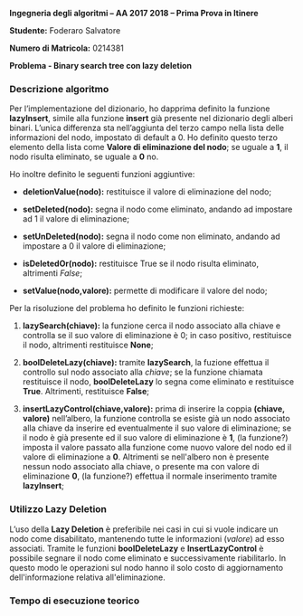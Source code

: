**Ingegneria degli algoritmi – AA 2017 2018 – Prima Prova in Itinere**

**Studente:** Foderaro Salvatore

**Numero di Matricola:** 0214381

**Problema - Binary search tree con lazy deletion**

### Descrizione algoritmo

Per l’implementazione del dizionario, ho dapprima definito la funzione **lazyInsert**, simile alla funzione **insert** già presente nel dizionario degli alberi binari. L’unica differenza sta nell’aggiunta del terzo campo nella lista delle informazioni del nodo, impostato di default a 0. Ho definito questo terzo elemento della lista come **Valore di eliminazione del nodo**; se uguale a **1**, il nodo risulta eliminato, se uguale a **0** no.

Ho inoltre definito le seguenti funzioni aggiuntive:

-   **deletionValue(nodo):** restituisce il valore di eliminazione del nodo;

-   **setDeleted(nodo):** segna il nodo come eliminato, andando ad impostare ad 1 il valore di eliminazione;

-   **setUnDeleted(nodo):** segna il nodo come non eliminato, andando ad impostare a 0 il valore di eliminazione;

-   **isDeletedOr(nodo):** restituisce True se il nodo risulta eliminato, altrimenti *False*;

-   **setValue(nodo,valore):** permette di modificare il valore del nodo;

Per la risoluzione del problema ho definito le funzioni richieste:

1.  **lazySearch(chiave):** la funzione cerca il nodo associato alla chiave e controlla se il suo valore di eliminazione è 0; in caso positivo, restituisce il nodo, altrimenti restituisce **None**;

2.  **boolDeleteLazy(chiave):** tramite **lazySearch**, la fuzione effettua il controllo sul nodo associato alla *chiave*; se la funzione chiamata restituisce il nodo, **boolDeleteLazy** lo segna come eliminato e restituisce **True**. Altrimenti, restituisce **False**;

3.  **insertLazyControl(chiave,valore):** prima di inserire la coppia **(chiave, valore)** nell’albero, la funzione controlla se esiste già un nodo associato alla chiave da inserire ed eventualmente il suo valore di eliminazione; se il nodo è già presente ed il suo valore di eliminazione è **1**, (la funzione?) imposta  il valore passato alla funzione come nuovo valore del nodo ed il valore di eliminazione a **0**. Altrimenti se nell'albero non è presente nessun nodo associato alla chiave, o presente ma con valore di eliminazione **0**, (la funzione?) effettua il normale inserimento tramite **lazyInsert**;


### Utilizzo Lazy Deletion

L’uso della **Lazy Deletion** è preferibile nei casi in cui si vuole indicare un nodo come disabilitato, mantenendo tutte le informazioni (*valore*) ad esso associati. Tramite le funzioni **boolDeleteLazy** e **InsertLazyControl** è possibile segnare il nodo come eliminato e successivamente riabilitarlo.  In questo modo le operazioni sul nodo hanno il solo costo di aggiornamento dell'informazione relativa all'eliminazione.

### Tempo di esecuzione teorico